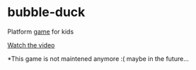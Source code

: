 # bubble-duck
Platform [game](https://jsvassoler.wordpress.com/) for kids


[Watch the video](https://www.youtube.com/watch?v=NpI_qC5orJk)

*This game is not maintened anymore :(
maybe in the future...

